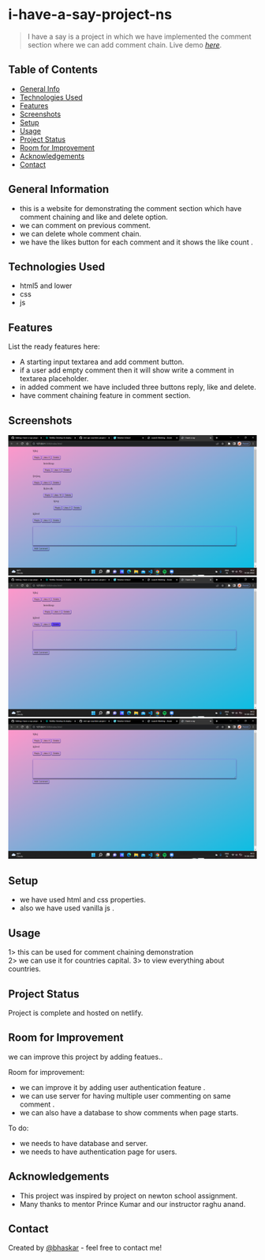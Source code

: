 # i-have-a-say-project-ns
>I have a say is a project in which we have implemented the comment section where we can add comment chain.
> Live demo [_here_](https://www.example.com). 

## Table of Contents
* [General Info](#general-information)
* [Technologies Used](#technologies-used)
* [Features](#features)
* [Screenshots](#screenshots)
* [Setup](#setup)
* [Usage](#usage)
* [Project Status](#project-status)
* [Room for Improvement](#room-for-improvement)
* [Acknowledgements](#acknowledgements)
* [Contact](#contact)



## General Information
- this is a website for demonstrating the comment section which have comment chaining  and like and delete option.
- we can comment on previous comment. 
- we can delete whole comment chain.
- we have the likes button for each comment and it shows the like count .




## Technologies Used
- html5 and lower
- css
- js



## Features
List the ready features here:
- A starting input textarea and add comment button.
- if a user add empty comment then it will show write a comment in textarea placeholder.
- in added comment we have included three  buttons reply, like and delete.
- have comment chaining feature in comment section.


## Screenshots
![Screenshot (60)](https://github.com/112bhaskarshakywar/i-have-a-say-project-ns/blob/main/Screenshot%20(74).png)
![Screenshot (6) - Copy](https://github.com/112bhaskarshakywar/i-have-a-say-project-ns/blob/main/Screenshot%20(75).png)
![Screenshot (61)](https://github.com/112bhaskarshakywar/i-have-a-say-project-ns/blob/main/Screenshot%20(76).png)

## Setup
- we have used html and css properties.
- also we have  used vanilla js .


## Usage
1> this can be used for comment chaining demonstration  
2> we can use it for countries capital.
3> to view everything about countries.


## Project Status
Project is complete and hosted on netlify.


## Room for Improvement
we can improve this project by adding featues..

Room for improvement:
- we can improve it by adding user authentication feature .
- we can use server for having multiple user commenting on same comment .
- we can also have a database to show comments when page starts.

To do:
 - we needs to have database and server.
- we needs to have authentication page for users.

## Acknowledgements
- This project was inspired by project on newton school assignment.
- Many thanks to mentor Prince Kumar and our instructor raghu anand.



## Contact
Created by [@bhaskar](112bhaskarshakywar@gmail.com ) - feel free to contact me!

